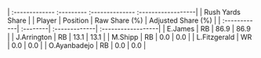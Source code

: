| :------------- :--------- :-------------- :------------------|
|                       Rush Yards Share                       |
| Player       | Position | Raw Share (%) | Adjusted Share (%) |
| :------------| :--------| :-------------| :------------------|
| E.James      | RB       | 86.9          | 86.9               |
| J.Arrington  | RB       | 13.1          | 13.1               |
| M.Shipp      | RB       | 0.0           | 0.0                |
| L.Fitzgerald | WR       | 0.0           | 0.0                |
| O.Ayanbadejo | RB       | 0.0           | 0.0                |